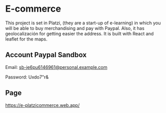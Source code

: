 # E-commerce
This project is set in Platzi, (they are a start-up of e-learning) in which you will be able to buy merchandising and pay with Paypal. Also, it has geolocalización for getting easier the address. It is built with React and leaflet for the maps.


## Account Paypal Sandbox 

Email: sb-je6pu6146961@personal.example.com

Password: Uxdo7"r&


## Page 

https://e-platzicommerce.web.app/
